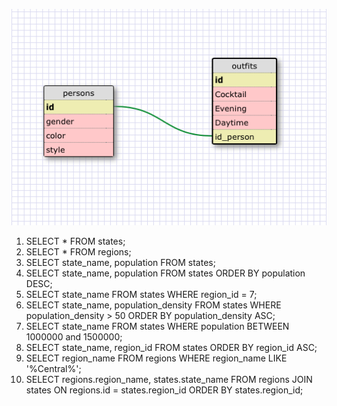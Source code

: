 ![Alt Text](imgs/Exercise8-4.png)


1. SELECT * FROM states;
2. SELECT * FROM regions;
3. SELECT state_name, population FROM states;
4. SELECT state_name, population FROM states ORDER BY population DESC;
5. SELECT state_name FROM states WHERE region_id = 7;
6. SELECT state_name, population_density FROM states WHERE population_density > 50 ORDER BY population_density ASC;
7. SELECT state_name FROM states WHERE population BETWEEN 1000000 and 1500000;
8. SELECT state_name, region_id FROM states ORDER BY region_id ASC;
9. SELECT region_name FROM regions WHERE region_name LIKE '%Central%';
10. SELECT regions.region_name, states.state_name FROM regions JOIN states ON regions.id = states.region_id ORDER BY states.region_id;

<!-- What are databases for? Databases are used to store information 
What is a one-to-many relationship? One-to-One (1-1) relationship is defined as the relationship between two tables where both the tables should be associated with each other based on only one matching row. This relationship can be created using Primary key-Unique foreign key constraints.
What is a primary key? What is a foreign key? How can you determine which is which? The PRIMARY KEY constraint uniquely identifies each record in a database table. A FOREIGN KEY in one table points to a PRIMARY KEY in another table. You can tell it is a primary key because none of the values are null, and each value in the colum is unique. You 
How can you select information out of a SQL database? What are some general guidelines for that? use SELECT (name of colum) FROM (name of table); Start by using SELECT followed by the name of the column in lower case letters, then FROM followed by the name of the table in lower case letters, and end it with a semicolon.  -->